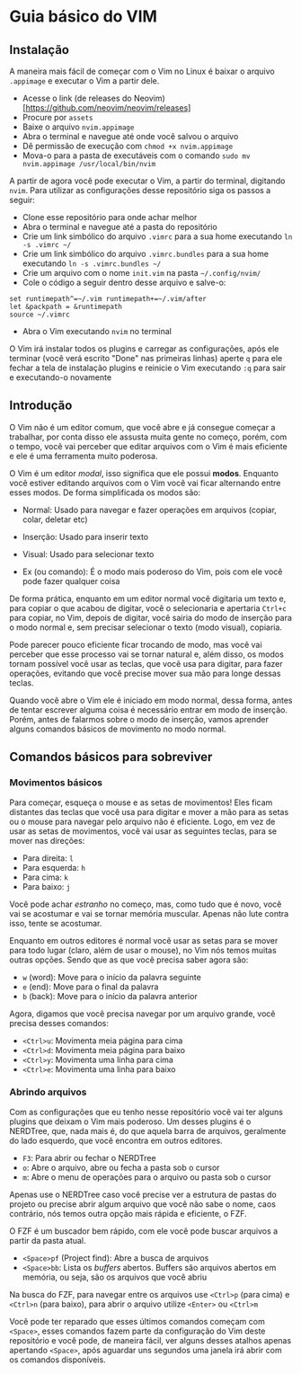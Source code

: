 # Guia básico do VIM

## Instalação

A maneira mais fácil de começar com o Vim no Linux é baixar o arquivo `.appimage` e executar o Vim a partir dele. 

- Acesse o link (de releases do Neovim)[https://github.com/neovim/neovim/releases]
- Procure por `assets`
- Baixe o arquivo `nvim.appimage`
- Abra o terminal e navegue até onde você salvou o arquivo
- Dê permissão de execução com `chmod +x nvim.appimage`
- Mova-o para a pasta de executáveis com o comando `sudo mv nvim.appimage /usr/local/bin/nvim`

A partir de agora você pode executar o Vim, a partir do terminal, digitando `nvim`. Para utilizar as configurações desse repositório siga os passos a seguir:

- Clone esse repositório para onde achar melhor
- Abra o terminal e navegue até a pasta do repositório
- Crie um link simbólico do arquivo `.vimrc` para a sua home executando `ln -s .vimrc ~/`
- Crie um link simbólico do arquivo `.vimrc.bundles` para a sua home executando `ln -s .vimrc.bundles ~/`
- Crie um arquivo com o nome `init.vim` na pasta `~/.config/nvim/`
- Cole o código a seguir dentro desse arquivo e salve-o:
```
set runtimepath^=~/.vim runtimepath+=~/.vim/after
let &packpath = &runtimepath
source ~/.vimrc
```
- Abra o Vim executando `nvim` no terminal

O Vim irá instalar todos os plugins e carregar as configurações, após ele terminar (você verá escrito "Done" nas primeiras linhas) aperte `q` para ele fechar a tela de instalação plugins e reinicie o Vim executando `:q` para sair e executando-o novamente

## Introdução

O Vim não é um editor comum, que vocẽ abre e já consegue começar a trabalhar, por conta disso ele assusta muita gente no começo, porém, com o tempo, você vai perceber que editar arquivos com o Vim é mais eficiente e ele é uma ferramenta muito poderosa.

O Vim é um editor *modal*, isso significa que ele possui **modos**. Enquanto você estiver editando arquivos com o Vim você vai ficar alternando entre esses modos. De forma simplificada os modos são:

- Normal: Usado para navegar e fazer operações em arquivos (copiar, colar, deletar etc)

- Inserção: Usado para inserir texto

- Visual: Usado para selecionar texto

- Ex (ou comando): É o modo mais poderoso do Vim, pois com ele você pode fazer qualquer coisa

De forma prática, enquanto em um editor normal você digitaria um texto e, para copiar o que acabou de digitar, você o selecionaria e apertaria `Ctrl+c` para copiar, no Vim, depois de digitar, vocẽ sairia do modo de inserção para o modo normal e, sem precisar selecionar o texto (modo visual), copiaria.

Pode parecer pouco eficiente ficar trocando de modo, mas você vai perceber que esse processo vai se tornar natural e, além disso, os modos tornam possível você usar as teclas, que vocẽ usa para digitar, para fazer operações, evitando que você precise mover sua mão para longe dessas teclas.

Quando você abre o Vim ele é iniciado em modo normal, dessa forma, antes de tentar escrever alguma coisa é necessário entrar em modo de inserção. Porém, antes de falarmos sobre o modo de inserção, vamos aprender alguns comandos básicos de movimento no modo normal.

## Comandos básicos para sobreviver

### Movimentos básicos

Para começar, esqueça o mouse e as setas de movimentos! Eles ficam distantes das teclas que você usa para digitar e mover a mão para as setas ou o mouse para navegar pelo arquivo não é eficiente. Logo, em vez de usar as setas de movimentos, vocẽ vai usar as seguintes teclas, para se mover nas direções:

- Para direita: `l`
- Para esquerda: `h`
- Para cima: `k`
- Para baixo: `j`

Você pode achar *estranho* no começo, mas, como tudo que é novo, você vai se acostumar e vai se tornar memória muscular. Apenas não lute contra isso, tente se acostumar.

Enquanto em outros editores é normal vocẽ usar as setas para se mover para todo lugar (claro, além de usar o mouse), no Vim nós temos muitas outras opções. Sendo que as que você precisa saber agora são:

- `w` (word): Move para o início da palavra seguinte
- `e` (end): Move para o final da palavra
- `b` (back): Move para o início da palavra anterior

Agora, digamos que você precisa navegar por um arquivo grande, você precisa desses comandos:

- `<Ctrl>u`: Movimenta meia página para cima
- `<Ctrl>d`: Movimenta meia página para baixo
- `<Ctrl>y`: Movimenta uma linha para cima
- `<Ctrl>e`: Movimenta uma linha para baixo

### Abrindo arquivos

Com as configurações que eu tenho nesse repositório vocẽ vai ter alguns plugins que deixam o Vim mais poderoso. Um desses plugins é o NERDTree, que, nada mais é, do que aquela barra de arquivos, geralmente do lado esquerdo, que vocẽ encontra em outros editores.

- `F3`: Para abrir ou fechar o NERDTree
- `o`: Abre o arquivo, abre ou fecha a pasta sob o cursor
- `m`: Abre o menu de operações para o arquivo ou pasta sob o cursor

Apenas use o NERDTree caso você precise ver a estrutura de pastas do projeto ou precise abrir algum arquivo que você não sabe o nome, caos contrário, nós temos outra opção mais rápida e eficiente, o FZF.

O FZF é um buscador bem rápido, com ele você pode buscar arquivos a partir da pasta atual.

- `<Space>pf` (Project find): Abre a busca de arquivos
- `<Space>bb`: Lista os *buffers* abertos. Buffers são arquivos abertos em memória, ou seja, são os arquivos que você abriu

Na busca do FZF, para navegar entre os arquivos use `<Ctrl>p` (para cima) e `<Ctrl>n` (para baixo), para abrir o arquivo utilize `<Enter>` ou `<Ctrl>m`

Você pode ter reparado que esses últimos comandos começam com `<Space>`, esses comandos fazem parte da configuração do Vim deste repositório e você pode, de maneira fácil, ver alguns desses atalhos apenas apertando `<Space>`, após aguardar uns segundos uma janela irá abrir com os comandos disponíveis.

